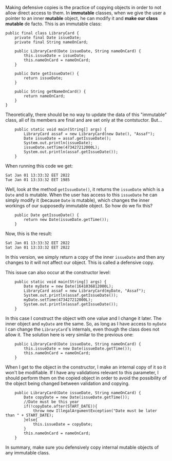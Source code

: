 Making defensive copies is the practice of copying objects in order to not allow direct access to them.
In **immutable** classes, when we give the user a pointer to an inner **mutable** object, he can modify it and **make our class mutable** de facto.
This is an immutable class:
```
public final class LibraryCard {
    private final Date issueDate;
    private final String nameOnCard;

    public LibraryCard(Date issueDate, String nameOnCard) {
        this.issueDate = issueDate;
        this.nameOnCard = nameOnCard;
    }

    public Date getIssueDate() {
        return issueDate;
    }

    public String getNameOnCard() {
        return nameOnCard;
    }
}
```
Theoretically, there should be no way to update the data of this "immutable" class, all of its members are final and are set only at the contstuctor.
But...
```
    public static void main(String[] args) {
        LibraryCard assaf = new LibraryCard(new Date(), "Assaf");
        Date issueDate = assaf.getIssueDate();
        System.out.println(issueDate);
        issueDate.setTime(473427212000L);
        System.out.println(assaf.getIssueDate());
    }
```
When running this code we get:
```
Sat Jan 01 13:33:32 EET 2022
Tue Jan 01 13:33:32 EET 1985
```
Well, look at the method `getIssueDate()`, it returns the `issueDate` which is a `Date` and is mutable.
When the user has access to this `issueDate` he can simply modify it (because `Date` is mutable), which changes the inner workings of our supposedly immutable object.
So how do we fix this?
```
    public Date getIssueDate() {
        return new Date(issueDate.getTime());
    }
```
Now, this is the result:
```
Sat Jan 01 13:33:32 EET 2022
Sat Jan 01 13:33:32 EET 2022
```
In this version, we simply return a copy of the inner `issueDate` and then any changes to it will not affect our object. This is called a defensive copy.

This issue can also occur at the constructor level:
```
    public static void main(String[] args) {
        Date myDate = new Date(1641036812000L);
        LibraryCard assaf = new LibraryCard(myDate, "Assaf");
        System.out.println(assaf.getIssueDate());
        myDate.setTime(473427212000L);
        System.out.println(assaf.getIssueDate());
    }
```
In this case I construct the object with one value and I change it later.
The inner object and `myDate` are the same. So, as long as I have access to `myDate` I can change the `LibraryCard`'s internals, even though the class does not allow it.
The solution here is very similar to the previous one:
```
    public LibraryCard(Date issueDate, String nameOnCard) {
        this.issueDate = new Date(issueDate.getTime());
        this.nameOnCard = nameOnCard;
    }
```
When I get to the object in the constructor, I make an internal copy of it so it won't be modifiable.
If I have any validations relevant to this parameter, I should perform them on the copied object in order to avoid the possibility of the object being changed between validation and copying.

```
    public LibraryCard(Date issueDate, String nameOnCard) {
        Date copyDate = new Date(issueDate.getTime());
        //Date must be this year
        if(!copyDate.after(START_DATE)){
            throw new IllegalArgumentException("Date must be later than " + START_DATE);
        }else{
            this.issueDate = copyDate;
        }
        this.nameOnCard = nameOnCard;
    }
```

In summary, make sure you defensively copy internal mutable objects of any immutable class.
